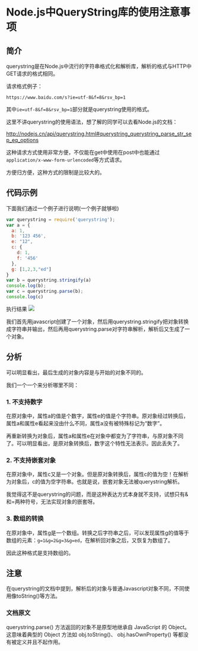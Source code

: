 # Node.js中QueryString库的使用注意事项
## 简介
querystring是在Node.js中流行的字符串格式化和解析库，解析的格式与HTTP中GET请求的格式相同。

请求格式例子：

`https://www.baidu.com/s?ie=utf-8&f=8&rsv_bp=1`

其中`ie=utf-8&f=8&rsv_bp=1`部分就是querystring使用的格式。

这里不讲querystring的使用语法，想了解的同学可以去看Node.js的文档：

http://nodejs.cn/api/querystring.html#querystring_querystring_parse_str_sep_eq_options

这种请求方式使用非常方便，不仅能在get中使用在post中也能通过`application/x-www-form-urlencoded`等方式请求。

方便归方便，这种方式的限制是比较大的。

## 代码示例
下面我们通过一个例子进行说明(一个例子就够啦)

```js
var querystring = require('querystring');
var a = {
  a: 1,
  b: '123 456',
  e: "12",
  c: {
    d: 1,
    f: '456'
  },
  g: [1,2,3,"ed"]
}
var b = querystring.stringify(a)
console.log(b);
var c = querystring.parse(b);
console.log(c)
```
执行结果
​​​![](/2020/query-1.png)

我们首先用javascript创建了一个对象，然后用querystring.stringify把对象转换成字符串并输出，然后再用querystring.parse对字符串解析，解析后又生成了一个对象。

## 分析

可以明显看出，最后生成的对象内容是与开始的对象不同的。

我们一个一个来分析哪里不同：

### 1. 不支持数字
在原对象中，属性a的值是个数字，属性e的值是个字符串。原对象经过转换后，属性a和属性e看起来没由什么不同，属性a没有被特殊标记为“数字”。

再重新转换为对象后，属性a和属性e在对象中都变为了字符串，与原对象不同了。可以明显看出，是原对象转换后，数字这个特性无法表示。因此丢失了。

### 2. 不支持嵌套对象
在原对象中，属性c又是一个对象。但是原对象转换后，属性c的值为空！在解析为对象后，c的值为空字符串。也就是说，嵌套对象无法被querystring解析。

我觉得这不是querystring的问题，而是这种表达方式本身就不支持，试想只有&和=两种符号，无法实现对象的嵌套呀。

### 3. 数组的转换
在原对象中，属性g是一个数组。转换之后字符串之后，可以发现属性g的值等于数组的元素：`g=1&g=2&g=3&g=ed`，在解析回对象之后，又恢复为数组了。

因此这种格式是支持数组的。

## 注意
在querystring的文档中提到，解析后的对象与普通Javascript对象不同，不同使用像toString()等方法。

### 文档原文
querystring.parse() 方法返回的对象不是原型地继承自 JavaScript 的 Object。 这意味着典型的 Object 方法如 obj.toString()、 obj.hasOwnProperty() 等都没有被定义并且不起作用。